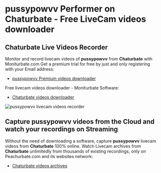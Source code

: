 # pussypowvv Performer on Chaturbate - Free LiveCam videos downloader

## Chaturbate Live Videos Recorder

Monitor and record livecam videos of **pussypowvv** from **Chaturbate** with Moniturbate.com
Get a premium trial for free by just and only registering with your Email address:
* [pussypowvv Premium videos downloader](https://moniturbate.com/request-demo-licence-key.html)

Free livecam videos downloader - Moniturbate Software:
* [Chaturbate videos downloader](https://moniturbate.com/moniturbate-download-software.html)

![pussypowvv livecam videos recorder](https://peachurnet.com/templates/moniturbate-software.png)


## Capture pussypowvv videos from the Cloud and watch your recordings on Streaming

Without the need of downloading a software, capture **pussypowvv** livecam videos from **Chaturbate** 100% online.
Watch Livecam archives from **Chaturbate** unlimitedly from thousands of existing recordings, only on Peachurbate.com and its websites network:
* [Chaturbate videos archives](https://peachurnet.com/)